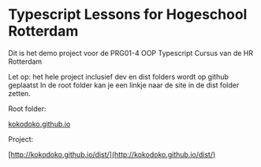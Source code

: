 # Typescript Lessons for Hogeschool Rotterdam

Dit is het demo project voor de PRG01-4 OOP Typescript Cursus
van de HR Rotterdam

Let op: het hele project inclusief dev en dist folders wordt op github geplaatst
In de root folder kan je een linkje naar de site in de dist folder zetten.

Root folder:

[kokodoko.github.io](http://kokodoko.github.io)

Project:

[http://kokodoko.github.io/dist/](http://kokodoko.github.io/dist/)
